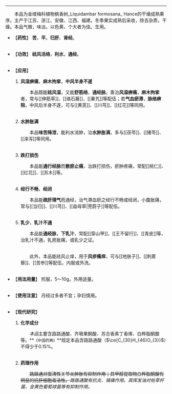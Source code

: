 ---


&emsp;&emsp;本品为金缕梅科植物枫香树_Liquidambar formosana_ Hance的干燥成熟果序。主产于江苏、浙江、安徽、江西、福建。冬季果实成熟后采收，除去杂质，干燥。本品气微，味淡。以色黄、个大者为佳。生用。

- 【**药性**】
	**苦**，**平**。**归肝**、**肾经**。<br></br>

- 【**功效**】
	**祛风活络**，**利水**，**通经**。<br></br>

- 【**应用**】
	1. **风湿痹痛**，**麻木拘挛**，**中风半身不遂**
		
		&emsp;&emsp;本品既能**祛风湿**，又能**舒筋络**，**通经脉**。善治**风湿痹痛**，**麻木拘挛**者，常与[[伸筋草]]、[[络石藤]]、[[秦艽]]等配伍；若**气血瘀滞**，**脉络痹阻**，中风后半身不遂，可与[[黄芪]]、[[川芎]]、[[红花]]等同用。<br></br>
	
	2. **水肿胀满**
		
		&emsp;&emsp;本品**味苦降泄**，能利水消肿，治**水肿胀满**，多与[[茯苓]]、[[猪苓]]、[[泽泻]]等同用。<br></br>
	
	3. **跌打损伤**
		
		&emsp;&emsp;本品能**通行经脉**而**散瘀止痛**，治跌打损伤，瘀肿疼痛，常配[[桃仁]]、[[红花]]、[[苏木]]等。<br></br>
	
	4. **经行不畅**，**经闭**
		
		&emsp;&emsp;本品能**疏肝理气**而通经，治气滞血瘀之经行不畅或经闭，小腹胀痛，常与[[当归]]、[[川芎]]、[[益母草|茺蔚子]]等配伍。<br></br>
	
	5. **乳少**，**乳汁不通**
		
		&emsp;&emsp;本品能**通经脉**，**下乳汁**，常配[[穿山甲]]、[[王不留行]]、[[青皮]]等，治乳汁不通，乳房胀痛，或乳少之证。<br></br>

		&emsp;&emsp;此外，本品能祛风止痒，用于**风疹瘙痒**，可与[[地肤子]]、[[刺蒺藜]]、[[苦参]]等配伍，内服或外洗。<br></br>

- 【**用法用量**】
	煎服，5～10g。外用适量。<br></br>

- 【**使用注意**】
	月经过多者不宜；孕妇慎用。<br></br>

- 【**现代研究**】
	1. **化学成分**
		
		&emsp;&emsp;<dfn>本品</dfn>主要含路路通酸<dfn>、</dfn>齐墩果酮酸<dfn>、</dfn>苏合香素丁香烯<dfn>、</dfn>白桦脂酮酸等。**`《中国药典》`**规定本品含路路通酸（$\ce{C_{30}H_{46}O_{3}}$）不得少于0.15%。<br></br>
	
	2. **药理作用**
		
		&emsp;&emsp;~~路路通对蛋清性关节炎肿胀有抑制作用；其甲醇提取物白桦脂酮酸有明显的抗肝细胞毒活性。~~<dfn>路路通酸有抗炎、镇痛作用。其挥发油对枯草杆菌、金黄色葡萄球菌等有抑制作用。</dfn>